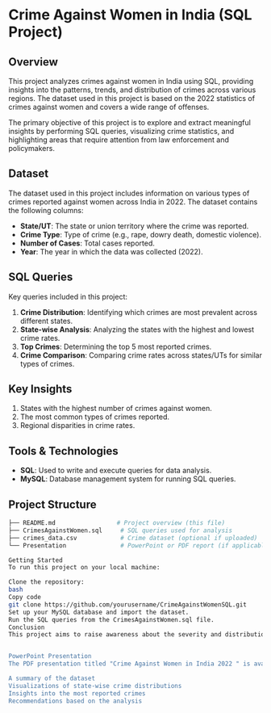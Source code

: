 # Crime Against Women in India (SQL Project)

## Overview
This project analyzes crimes against women in India using SQL, providing insights into the patterns, trends, and distribution of crimes across various regions. The dataset used in this project is based on the 2022 statistics of crimes against women and covers a wide range of offenses.

The primary objective of this project is to explore and extract meaningful insights by performing SQL queries, visualizing crime statistics, and highlighting areas that require attention from law enforcement and policymakers.

## Dataset
The dataset used in this project includes information on various types of crimes reported against women across India in 2022. The dataset contains the following columns:
- **State/UT**: The state or union territory where the crime was reported.
- **Crime Type**: Type of crime (e.g., rape, dowry death, domestic violence).
- **Number of Cases**: Total cases reported.
- **Year**: The year in which the data was collected (2022).

## SQL Queries
Key queries included in this project:
1. **Crime Distribution**: Identifying which crimes are most prevalent across different states.
2. **State-wise Analysis**: Analyzing the states with the highest and lowest crime rates.
3. **Top Crimes**: Determining the top 5 most reported crimes.
4. **Crime Comparison**: Comparing crime rates across states/UTs for similar types of crimes.

## Key Insights
1. States with the highest number of crimes against women.
2. The most common types of crimes reported.
3. Regional disparities in crime rates.

## Tools & Technologies
- **SQL**: Used to write and execute queries for data analysis.
- **MySQL**: Database management system for running SQL queries.

## Project Structure
```bash
├── README.md                 # Project overview (this file)
├── CrimesAgainstWomen.sql     # SQL queries used for analysis
├── crimes_data.csv            # Crime dataset (optional if uploaded)
└── Presentation               # PowerPoint or PDF report (if applicable)

Getting Started
To run this project on your local machine:

Clone the repository:
bash
Copy code
git clone https://github.com/yourusername/CrimeAgainstWomenSQL.git
Set up your MySQL database and import the dataset.
Run the SQL queries from the CrimesAgainstWomen.sql file.
Conclusion
This project aims to raise awareness about the severity and distribution of crimes against women in India. The insights derived from the data can be useful for policymakers, law enforcement, and organizations working towards women's safety.


PowerPoint Presentation
The PDF presentation titled "Crime Against Women in India 2022 " is available. The report covers key insights from the SQL analysis, including:

A summary of the dataset
Visualizations of state-wise crime distributions
Insights into the most reported crimes
Recommendations based on the analysis
